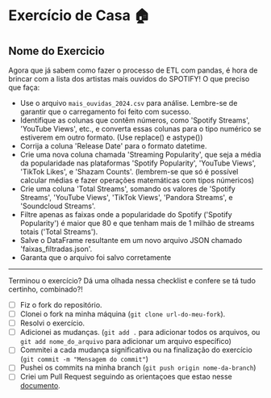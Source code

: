 # Exercício de Casa 🏠 

## Nome do Exercicio
Agora que já sabem como fazer o processo de ETL com pandas, é hora de brincar com a lista dos artistas mais ouvidos do SPOTIFY!
O que preciso que faça:

- Use o arquivo `mais_ouvidas_2024.csv` para análise. Lembre-se de garantir que o carregamento foi feito com sucesso.
- Identifique as colunas que contêm números, como 'Spotify Streams', 'YouTube Views', etc., e converta essas colunas para o tipo numérico se estiverem em outro formato. (Use replace() e astype())
- Corrija a coluna 'Release Date' para o formato datetime.
- Crie uma nova coluna chamada 'Streaming Popularity', que seja a média da popularidade nas plataformas 'Spotify Popularity', 'YouTube Views', 'TikTok Likes', e 'Shazam Counts'. (lembrem-se que só é possível calcular médias e fazer operações matemáticas com tipos númericos)
- Crie uma coluna 'Total Streams', somando os valores de 'Spotify Streams', 'YouTube Views', 'TikTok Views', 'Pandora Streams', e 'Soundcloud Streams'.
- Filtre apenas as faixas onde a popularidade do Spotify ('Spotify Popularity') é maior que 80 e que tenham mais de 1 milhão de streams totais ('Total Streams').
- Salve o DataFrame resultante em um novo arquivo JSON chamado 'faixas_filtradas.json'.
- Garanta que o arquivo foi salvo corretamente
---

Terminou o exercício? Dá uma olhada nessa checklist e confere se tá tudo certinho, combinado?!

- [ ] Fiz o fork do repositório.
- [ ] Clonei o fork na minha máquina (`git clone url-do-meu-fork`).
- [ ] Resolvi o exercício.
- [ ] Adicionei as mudanças. (`git add .` para adicionar todos os arquivos, ou `git add nome_do_arquivo` para adicionar um arquivo específico)
- [ ] Commitei a cada mudança significativa ou na finalização do exercício (`git commit -m "Mensagem do commit"`)
- [ ] Pushei os commits na minha branch (`git push origin nome-da-branch`)
- [ ] Criei um Pull Request seguindo as orientaçoes que estao nesse [documento](https://github.com/mflilian/repo-example/blob/main/exercicios/para-casa/instrucoes-pull-request.md).
